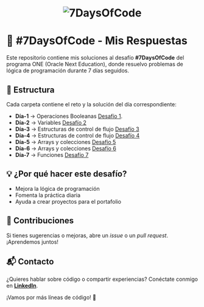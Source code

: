 
# <p align="center">![7DaysOfCode](https://github.com/user-attachments/assets/f6b05689-a7f2-436b-a3bc-194a2f6a92ab)</p>
# 🚀 #7DaysOfCode - Mis Respuestas  

Este repositorio contiene mis soluciones al desafío **#7DaysOfCode** del programa ONE (Oracle Next Education), donde resuelvo problemas de lógica de programación durante 7 días seguidos.  

## 📂 Estructura  
Cada carpeta contiene el reto y la solución del día correspondiente:  

- **Día-1** → Operaciones Booleanas [Desafío 1](Dia%20%231%20-Operaciones%20Booleanas/reto1.md).
- **Día-2** → Variables [Desafío 2](Dia%20%232%20-Variables/reto2.md)
- **Día-3** → Estructuras de control de flujo [Desafío 3](Dia%20%233%20-%20Estructuras%20de%20control%20de%20flujo/reto3.md)
- **Día-4** → Estructuras de control de flujo [Desafío 4](Dia%20%234%20-%20Mas%20loops%20y%20randomización/reto4.md)
- **Día-5** → Arrays y colecciones [Desafío 5](Dia%235%20-%20Arrays%20y%20colecciones/reto5.md)
- **Día-6** → Arrays y colecciones [Desafío 6](Dia%236%20-%20Arrays%20y%20colecciones/reto6.md)
- **Día-7** → Funciones [Desafío 7](Dia%237%20-%20Arrays%20y%20colecciones//reto7.md)


## 💡 ¿Por qué hacer este desafío?  
- Mejora la lógica de programación  
- Fomenta la práctica diaria  
- Ayuda a crear proyectos para el portafolio  

## 🤝 Contribuciones  
Si tienes sugerencias o mejoras, abre un _issue_ o un _pull request_. ¡Aprendemos juntos!  

## 📬 Contacto  
¿Quieres hablar sobre código o compartir experiencias? Conéctate conmigo en **[LinkedIn](https://www.linkedin.com/in/gustavoed4/)**.  

¡Vamos por más líneas de código! 🚀
